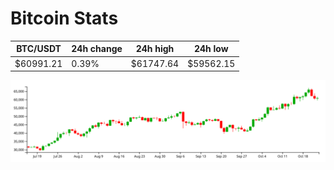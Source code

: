 # Bitcoin Stats

BTC/USDT|24h change|24h high|24h low|
|---|---|---|---|
|$60991.21|0.39%|$61747.64|$59562.15|

<img src="./chart.svg">
